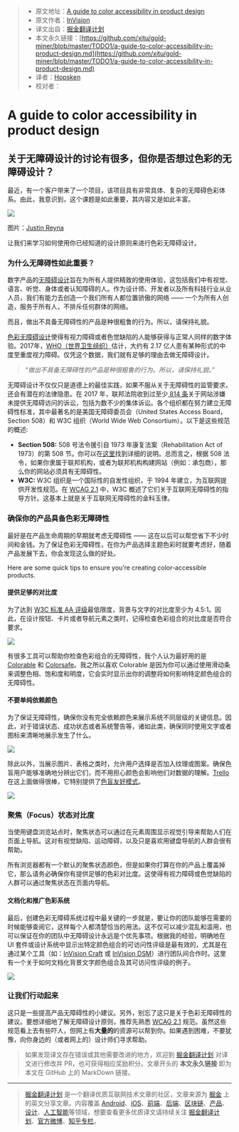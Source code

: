 > * 原文地址：[A guide to color accessibility in product design](https://medium.com/inside-design/a-guide-to-color-accessibility-in-product-design-516e734c160c)
> * 原文作者：[InVision](https://medium.com/@InVisionApp?source=post_header_lockup)
> * 译文出自：[掘金翻译计划](https://github.com/xitu/gold-miner)
> * 本文永久链接：[https://github.com/xitu/gold-miner/blob/master/TODO1/a-guide-to-color-accessibility-in-product-design.md](https://github.com/xitu/gold-miner/blob/master/TODO1/a-guide-to-color-accessibility-in-product-design.md)
> * 译者：[Hopsken](https://hopsken.com)
> * 校对者：

# A guide to color accessibility in product design

## 关于无障碍设计的讨论有很多，但你是否想过色彩的无障碍设计？

最近，有一个客户带来了一个项目，该项目具有非常具体、复杂的无障碍色彩体系。由此，我意识到，这个课题是如此重要，其内容又是如此丰富。

![](https://cdn-images-1.medium.com/max/800/1*U3GwUaniqzo5nZYd2LkaUA.png)

图片：[Justin Reyna](https://twitter.com/justinreyreyna)

让我们来学习如何使用你已经知道的设计原则来进行色彩无障碍设计。

### 为什么无障碍性如此重要？

数字产品的[无障碍设计](https://invisionapp.com/inside-design/accessibility-for-developers/)旨在为所有人提供精致的使用体验，这包括我们中有视觉、语言、听觉、身体或者认知障碍的人。作为设计师、开发者以及所有科技行业从业人员，我们有能力去创造一个我们所有人都位置骄傲的网络 —— 一个为所有人创造，服务于所有人，不排斥任何群体的网络。

而且，做出不具备无障碍性的产品是种很粗鲁的行为。所以，请保持礼貌。

[色彩无障碍设计](https://invisionapp.com/inside-design/guide-web-content-accessibility/)使得有视力障碍或者色觉缺陷的人能够获得与正常人同样的数字体验。2017年，[WHO（世界卫生组织）](http://www.who.int/en/news-room/fact-sheets/detail/blindness-and-visual-impairment)估计，大约有 2.17 亿人患有某种形式的中度至重度视力障碍。仅凭这个数据，我们就有足够的理由去做无障碍设计。

> _“做出不具备无障碍性的产品是种很粗鲁的行为。所以，请保持礼貌。”_

无障碍设计不仅仅只是道德上的最佳实践，如果不服从关于无障碍性的监管要求，还会有潜在的法律隐患。在 2017 年，联邦法院收到过至少[ 814 条](https://www.adatitleiii.com/2018/01/2017-website-accessibility-lawsuit-recap-a-tough-year-for-businesses/)关于网站涉嫌未提供无障碍访问的诉讼，包括为数不少的集体诉讼。各个组织都在努力建立无障碍性标准，其中最著名的是美国无障碍委员会（United States Access Board，Section 508）和 W3C 组织（World Wide Web Consortium）。以下是这些规范的概述:

*   **Section 508:** 508 号法令援引自 1973 年康复法案（Rehabilitation Act of 1973）的第 508 节。你可以在[这里](https://www.section508.gov/manage/laws-and-policies)找到详细的说明。总而言之，根据 508 法令，如果你隶属于联邦机构，或者为联邦机构构建网站（例如：承包商），那么你的网站必须具有无障碍性。
*   **W3C:** W3C 组织是一个国际性的自发性组织，于 1994 年建立，为互联网提供开发性规范。在 [WCAG 2.1](https://www.w3.org/TR/WCAG21/) 中，W3C 概述了它们关于互联网无障碍性的指导方针。这基本上就是关于互联网无障碍性的金科玉律。

### 确保你的产品具备色彩无障碍性

最好是在产品生命周期的早期就考虑无障碍性 —— 这在以后可以帮您省下不少时间和金钱。为了保证色彩无障碍性，在你为产品选择主题色彩时就要考虑好，随着产品发展下去，你会发现这么做的好处。

Here are some quick tips to ensure you’re creating color-accessible products.

#### 提供足够的对比度

为了达到 [W3C 标准 AA 评级](https://www.w3.org/TR/UNDERSTANDING-WCAG20/visual-audio-contrast-contrast.html)最低限度，背景与文字的对比度至少为 4.5:1。因此，在设计按钮、卡片或者导航元素之类时，记得检查色彩组合的对比度是否符合要求。

![](https://cdn-images-1.medium.com/max/800/1*PZXhnoxM0Sza0AJWp8G1BA.png)

有很多工具可以帮助你检查色彩组合的无障碍性，我个人认为最好用的是 [Colorable](https://colorable.jxnblk.com/ffffff/6b757b) 和 [Colorsafe](http://colorsafe.co/)。我之所以喜欢 Colorable 是因为你可以通过使用滑动条来调整色相、饱和度和明度，它会实时显示出你的调整将如何影响特定颜色组合的无障碍性。

#### 不要单纯依赖颜色

为了保证无障碍性，确保你没有完全依赖颜色来展示系统不同层级的关键信息。因此，对于错误状态、成功状态或者系统警告等，诸如此类，确保同时使用文字或者图标来清晰地展示发生了什么。

![](https://cdn-images-1.medium.com/max/800/1*gmsRDSNDAzUqs-SG-D5P4Q.png)

除此以外，当展示图片、表格之类时，允许用户选择是否加入纹理或图案。确保色盲用户能够准确地分辨出它们，而不用担心颜色会影响他们对数据的理解。[Trello](https://www.trello.com/) 在这上面做得很棒，它特别提供了[色盲友好模式](https://twitter.com/trello/status/543420024166174721?lang=en)。

![](https://cdn-images-1.medium.com/max/800/1*D6PDBf8Y7YNof6Fkh9X5gQ.png)

### 聚焦（Focus）状态对比度

当使用键盘浏览站点时，聚焦状态可以通过在元素周围显示视觉引导来帮助人们在页面上导航。这对有视觉缺陷、运动障碍，以及只是喜欢用键盘导航的人群会很有帮助。 

所有浏览器都有一个默认的聚焦状态颜色，但是如果你打算在你的产品上覆盖掉它，那么请务必确保你有提供足够的色彩对比度。这使得有视力障碍或色觉缺陷的人群可以通过聚焦状态在页面内导航。

#### 文档化和推广色彩系统

最后，创建色彩无障碍系统过程中最关键的一步就是，要让你的团队能够在需要的时候能够查阅它，这样每个人都清楚恰当的用法。这不仅可以减少混乱和滥用，也可以保证在你的团队中无障碍设计永远是个优先事项。根据我的经验，明确地在 UI 套件或设计系统中显示出特定颜色组合的可访问性评级是最有效的，尤其是在通过某个工具（如：[InVision Craft](https://www.invisionapp.com/craft) 或 [InVision DSM](https://support.invisionapp.com/hc/en-us/articles/115005685166-Introduction-to-Design-System-Manager)）进行团队间合作时。这里有一个关于如何文档化背景文字颜色组合及其可访问性评级的例子。

![](https://cdn-images-1.medium.com/max/800/1*N_9UOR4mnJyxJq4Cg071LQ.png)

### 让我们行动起来

这只是一些提高产品无障碍性的小建议。另外，别忘了这只是关于色彩无障碍性的建议。要想详细地了解无障碍设计原则，推荐先熟悉 [WCAG 2.1](https://www.w3.org/TR/WCAG21/) 规范。虽然这些规范看上去有些吓人，但网上有**大量的**的资源可以帮到你。如果遇到困难，不要犹豫，向你身边的（或者网上的）设计师们寻求帮助。


> 如果发现译文存在错误或其他需要改进的地方，欢迎到 [掘金翻译计划](https://github.com/xitu/gold-miner) 对译文进行修改并 PR，也可获得相应奖励积分。文章开头的 **本文永久链接** 即为本文在 GitHub 上的 MarkDown 链接。


---

> [掘金翻译计划](https://github.com/xitu/gold-miner) 是一个翻译优质互联网技术文章的社区，文章来源为 [掘金](https://juejin.im) 上的英文分享文章。内容覆盖 [Android](https://github.com/xitu/gold-miner#android)、[iOS](https://github.com/xitu/gold-miner#ios)、[前端](https://github.com/xitu/gold-miner#前端)、[后端](https://github.com/xitu/gold-miner#后端)、[区块链](https://github.com/xitu/gold-miner#区块链)、[产品](https://github.com/xitu/gold-miner#产品)、[设计](https://github.com/xitu/gold-miner#设计)、[人工智能](https://github.com/xitu/gold-miner#人工智能)等领域，想要查看更多优质译文请持续关注 [掘金翻译计划](https://github.com/xitu/gold-miner)、[官方微博](http://weibo.com/juejinfanyi)、[知乎专栏](https://zhuanlan.zhihu.com/juejinfanyi)。
